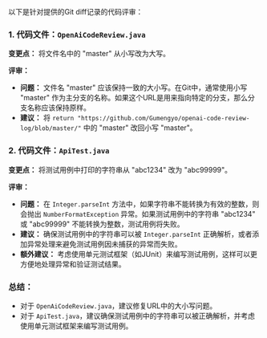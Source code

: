 以下是针对提供的Git diff记录的代码评审：

### 1. 代码文件：`OpenAiCodeReview.java`
**变更点：** 将文件名中的 "master" 从小写改为大写。

**评审：**
- **问题：** 文件名 "master" 应该保持一致的大小写。在Git中，通常使用小写 "master" 作为主分支的名称。如果这个URL是用来指向特定的分支，那么分支名称应该保持原样。
- **建议：** 将 `return "https://github.com/Gumengyo/openai-code-review-log/blob/master/"` 中的 "master" 改回小写 "master"。

### 2. 代码文件：`ApiTest.java`
**变更点：** 将测试用例中打印的字符串从 "abc1234" 改为 "abc99999"。

**评审：**
- **问题：** 在 `Integer.parseInt` 方法中，如果字符串不能转换为有效的整数，则会抛出 `NumberFormatException` 异常。如果测试用例中的字符串 "abc1234" 或 "abc99999" 不能转换为整数，测试用例将失败。
- **建议：** 确保测试用例中的字符串可以被 `Integer.parseInt` 正确解析，或者添加异常处理来避免测试用例因未捕获的异常而失败。
- **额外建议：** 考虑使用单元测试框架（如JUnit）来编写测试用例，这样可以更方便地处理异常和验证测试结果。

### 总结：
- 对于 `OpenAiCodeReview.java`，建议修复URL中的大小写问题。
- 对于 `ApiTest.java`，建议确保测试用例中的字符串可以被正确解析，并考虑使用单元测试框架来编写测试用例。